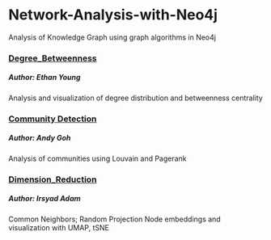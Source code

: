 # Network-Analysis-with-Neo4j
Analysis of Knowledge Graph using graph algorithms in Neo4j

### [Degree_Betweenness]
##### Author: Ethan Young
Analysis and visualization of degree distribution and betweenness centrality

### [Community Detection]
##### Author: Andy Goh
Analysis of communities using Louvain and Pagerank

### [Dimension_Reduction]
##### Author: Irsyad Adam
Common Neighbors; Random Projection Node embeddings and visualization with UMAP, tSNE

  [Degree_Betweenness]: Degree_betweenness.ipynb
  
  [Community Detection]: /Community%20Detection/
  
  [Dimension_Reduction]: /Dimension_Reduction/
